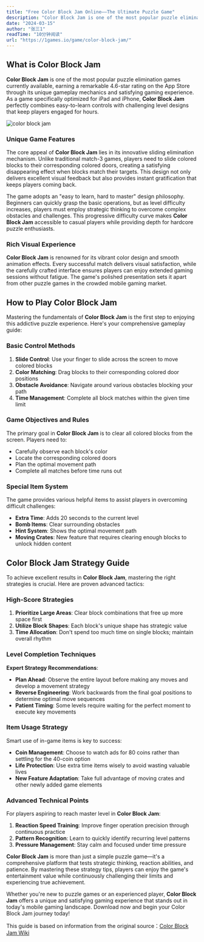 ```yaml
---
title: "Free Color Block Jam Online——The Ultimate Puzzle Game"
description: "Color Block Jam is one of the most popular puzzle elimination games currently available, earning a remarkable 4.6-star rating on the App Store through its unique gameplay mechanics and satisfying gaming experience. As a game specifically optimized for iPad and iPhone, Color Block Jam perfectly combines easy-to-learn controls with challenging level designs that keep players engaged for hours."
date: "2024-03-15"
author: "张三1"
readTime: "10分钟阅读"
url: "https://1games.io/game/color-block-jam/"
---
```


## What is Color Block Jam

**Color Block Jam** is one of the most popular puzzle elimination games currently available, earning a remarkable 4.6-star rating on the App Store through its unique gameplay mechanics and satisfying gaming experience. As a game specifically optimized for iPad and iPhone, **Color Block Jam** perfectly combines easy-to-learn controls with challenging level designs that keep players engaged for hours.

![color block jam](https://www.colorblockjam.org/images/screenshot/1.webp)

### Unique Game Features

The core appeal of **Color Block Jam** lies in its innovative sliding elimination mechanism. Unlike traditional match-3 games, players need to slide colored blocks to their corresponding colored doors, creating a satisfying disappearing effect when blocks match their targets. This design not only delivers excellent visual feedback but also provides instant gratification that keeps players coming back.

The game adopts an "easy to learn, hard to master" design philosophy. Beginners can quickly grasp the basic operations, but as level difficulty increases, players must employ strategic thinking to overcome complex obstacles and challenges. This progressive difficulty curve makes **Color Block Jam** accessible to casual players while providing depth for hardcore puzzle enthusiasts.

### Rich Visual Experience

**Color Block Jam** is renowned for its vibrant color design and smooth animation effects. Every successful match delivers visual satisfaction, while the carefully crafted interface ensures players can enjoy extended gaming sessions without fatigue. The game's polished presentation sets it apart from other puzzle games in the crowded mobile gaming market.

## How to Play Color Block Jam

Mastering the fundamentals of **Color Block Jam** is the first step to enjoying this addictive puzzle experience. Here's your comprehensive gameplay guide:

### Basic Control Methods

1. **Slide Control**: Use your finger to slide across the screen to move colored blocks
2. **Color Matching**: Drag blocks to their corresponding colored door positions  
3. **Obstacle Avoidance**: Navigate around various obstacles blocking your path
4. **Time Management**: Complete all block matches within the given time limit

### Game Objectives and Rules

The primary goal in **Color Block Jam** is to clear all colored blocks from the screen. Players need to:

- Carefully observe each block's color
- Locate the corresponding colored doors
- Plan the optimal movement path
- Complete all matches before time runs out

### Special Item System

The game provides various helpful items to assist players in overcoming difficult challenges:

- **Extra Time**: Adds 20 seconds to the current level
- **Bomb Items**: Clear surrounding obstacles
- **Hint System**: Shows the optimal movement path
- **Moving Crates**: New feature that requires clearing enough blocks to unlock hidden content

## Color Block Jam Strategy Guide

To achieve excellent results in **Color Block Jam**, mastering the right strategies is crucial. Here are proven advanced tactics:

### High-Score Strategies

1. **Prioritize Large Areas**: Clear block combinations that free up more space first
2. **Utilize Block Shapes**: Each block's unique shape has strategic value
3. **Time Allocation**: Don't spend too much time on single blocks; maintain overall rhythm

### Level Completion Techniques

**Expert Strategy Recommendations**:

- **Plan Ahead**: Observe the entire layout before making any moves and develop a movement strategy
- **Reverse Engineering**: Work backwards from the final goal positions to determine optimal move sequences
- **Patient Timing**: Some levels require waiting for the perfect moment to execute key movements

### Item Usage Strategy

Smart use of in-game items is key to success:

- **Coin Management**: Choose to watch ads for 80 coins rather than settling for the 40-coin option
- **Life Protection**: Use extra time items wisely to avoid wasting valuable lives
- **New Feature Adaptation**: Take full advantage of moving crates and other newly added game elements

### Advanced Technical Points

For players aspiring to reach master level in **Color Block Jam**:

1. **Reaction Speed Training**: Improve finger operation precision through continuous practice
2. **Pattern Recognition**: Learn to quickly identify recurring level patterns
3. **Pressure Management**: Stay calm and focused under time pressure

**Color Block Jam** is more than just a simple puzzle game—it's a comprehensive platform that tests strategic thinking, reaction abilities, and patience. By mastering these strategy tips, players can enjoy the game's entertainment value while continuously challenging their limits and experiencing true achievement.

Whether you're new to puzzle games or an experienced player, **Color Block Jam** offers a unique and satisfying gaming experience that stands out in today's mobile gaming landscape. Download now and begin your Color Block Jam journey today!

This guide is based on information from the original source：[Color Block Jam Wiki](https://apps.apple.com/us/app/color-block-jam/id6504332779)